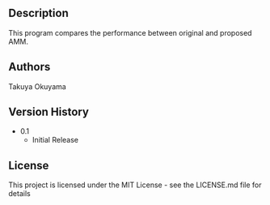 ## Description

This program compares the performance between original and proposed AMM.

## Authors

Takuya Okuyama

## Version History

* 0.1
    * Initial Release

## License

This project is licensed under the MIT License - see the LICENSE.md file for details
